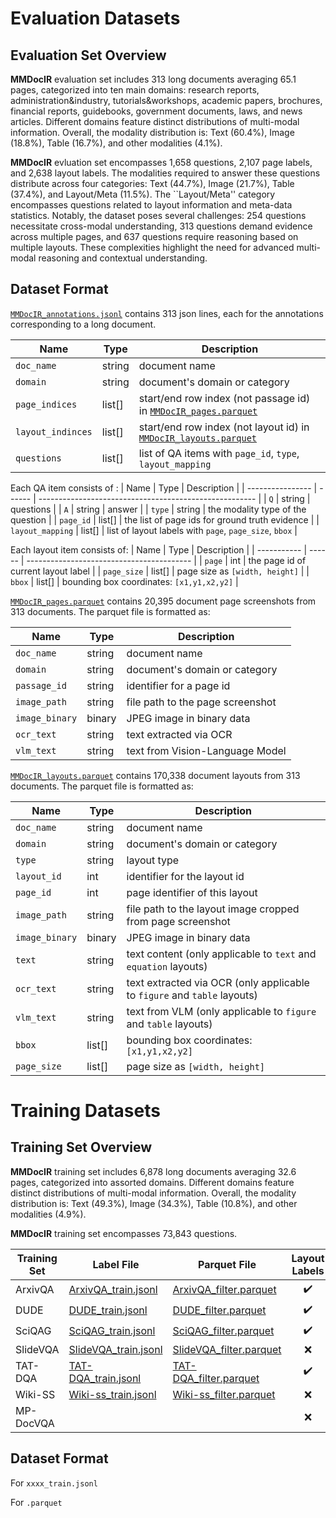 # Evaluation Datasets



## Evaluation Set Overview

**MMDocIR** evaluation set includes 313 long documents averaging 65.1 pages, categorized into ten main domains: research reports, administration&industry, tutorials&workshops, academic papers, brochures, financial reports, guidebooks, government documents, laws, and news articles. Different domains feature distinct distributions of multi-modal information. Overall, the modality distribution is: Text (60.4%), Image (18.8%), Table (16.7%), and other modalities (4.1%).

**MMDocIR** evluation set encompasses 1,658 questions, 2,107 page labels, and 2,638 layout labels. The modalities required to answer these questions distribute across four categories: Text (44.7%), Image (21.7%), Table (37.4%), and Layout/Meta (11.5%). The ``Layout/Meta'' category encompasses questions related to layout information and meta-data statistics. Notably, the dataset poses several challenges: 254 questions necessitate cross-modal understanding, 313 questions demand evidence across multiple pages, and 637 questions require reasoning based on multiple layouts. These complexities highlight the need for advanced multi-modal reasoning and contextual understanding.



## Dataset Format

[`MMDocIR_annotations.jsonl`](https://github.com/MMDocRAG/MMDocIR/blob/main/dataset/MMDocIR_annotations.jsonl) contains 313 json lines, each for the annotations corresponding to a long document.

| Name              | Type   | Description                                                  |
| ----------------- | ------ | ------------------------------------------------------------ |
| `doc_name`        | string | document name                                                |
| `domain`          | string | document's domain or category                                |
| `page_indices`    | list[] | start/end row index (not passage id) in [`MMDocIR_pages.parquet`](https://huggingface.co/datasets/MMDocIR/MMDocIR_Evaluation_Dataset/blob/main/MMDocIR_pages.parquet) |
| `layout_indinces` | list[] | start/end row index (not layout id) in [`MMDocIR_layouts.parquet`](https://huggingface.co/datasets/MMDocIR/MMDocIR_Evaluation_Dataset/blob/main/MMDocIR_layouts.parquet) |
| `questions`       | list[] | list of QA items with `page_id`, `type`, `layout_mapping`    |

Each QA item consists of :
| Name             | Type   | Description                                            |
| ---------------- | ------ | ------------------------------------------------------ |
| `Q`              | string | questions                                              |
| `A`              | string | answer                                                 |
| `type`           | string | the modality type of the question                      |
| `page_id`        | list[] | the list of page ids for ground truth evidence         |
| `layout_mapping` | list[] | list of layout labels with `page`, `page_size`, `bbox` |

Each layout item consists of:
| Name        | Type   | Description                               |
| ----------- | ------ | ----------------------------------------- |
| `page`      | int    | the page id of current layout label       |
| `page_size` | list[] | page size as `[width, height]`            |
| `bbox`      | list[] | bounding box coordinates: `[x1,y1,x2,y2]` |



[`MMDocIR_pages.parquet`](https://huggingface.co/datasets/MMDocIR/MMDocIR_Evaluation_Dataset/blob/main/MMDocIR_pages.parquet) contains 20,395 document page screenshots from 313 documents. The parquet file is formatted as:

| Name           | Type   | Description                      |
| -------------- | ------ | -------------------------------- |
| `doc_name`     | string | document name                    |
| `domain`       | string | document's domain or category    |
| `passage_id`   | string | identifier for a page id         |
| `image_path`   | string | file path to the page screenshot |
| `image_binary` | binary | JPEG image in binary data        |
| `ocr_text`     | string | text extracted via OCR           |
| `vlm_text`     | string | text from Vision-Language Model  |



[`MMDocIR_layouts.parquet`](https://huggingface.co/datasets/MMDocIR/MMDocIR_Evaluation_Dataset/blob/main/MMDocIR_layouts.parquet) contains 170,338 document layouts from 313 documents. The parquet file is formatted as:

| Name           | Type   | Description                                                  |
| -------------- | ------ | ------------------------------------------------------------ |
| `doc_name`     | string | document name                                                |
| `domain`       | string | document's domain or category                                |
| `type`         | string | layout type                                                  |
| `layout_id`    | int    | identifier for the layout id                                 |
| `page_id`      | int    | page identifier of this layout                               |
| `image_path`   | string | file path to the layout image cropped from page screenshot   |
| `image_binary` | binary | JPEG image in binary data                                    |
| `text`         | string | text content (only applicable to `text` and `equation` layouts) |
| `ocr_text`     | string | text extracted via OCR (only applicable to `figure` and `table` layouts) |
| `vlm_text`     | string | text from VLM (only applicable to `figure` and `table` layouts) |
| `bbox`         | list[] | bounding box coordinates: `[x1,y1,x2,y2]`                    |
| `page_size`    | list[] | page size as `[width, height]`                               |







# Training Datasets



## Training Set Overview

**MMDocIR** training set includes 6,878 long documents averaging 32.6 pages, categorized into assorted domains. Different domains feature distinct distributions of multi-modal information. Overall, the modality distribution is: Text (49.3%), Image (34.3%), Table (10.8%), and other modalities (4.9%).

**MMDocIR** training set encompasses 73,843 questions.

| Training Set | Label File | Parquet File | Layout Labels|
| ------------ | ---------- | ------------ | :----------: |
| ArxivQA | [ArxivQA_train.jsonl](https://huggingface.co/datasets/MMDocIR/MMDocIR_Train_Dataset/blob/main/annotations_top1_negative/ArxivQA_train.jsonl) | [ArxivQA_filter.parquet](https://huggingface.co/datasets/MMDocIR/MMDocIR_Train_Dataset/blob/main/parquet/ArxivQA_filter.parquet) |:heavy_check_mark:|
| DUDE | [DUDE_train.jsonl](https://huggingface.co/datasets/MMDocIR/MMDocIR_Train_Dataset/blob/main/annotations_top1_negative/DUDE_train.jsonl) | [DUDE_filter.parquet](https://huggingface.co/datasets/MMDocIR/MMDocIR_Train_Dataset/blob/main/parquet/DUDE_filter.parquet) |:heavy_check_mark:|
| SciQAG | [SciQAG_train.jsonl](https://huggingface.co/datasets/MMDocIR/MMDocIR_Train_Dataset/blob/main/annotations_top1_negative/SciQAG_train.jsonl) | [SciQAG_filter.parquet](https://huggingface.co/datasets/MMDocIR/MMDocIR_Train_Dataset/blob/main/parquet/SciQAG_filter.parquet) |:heavy_check_mark:|
| SlideVQA | [SlideVQA_train.jsonl](https://huggingface.co/datasets/MMDocIR/MMDocIR_Train_Dataset/blob/main/annotations_top1_negative/SlideVQA_train.jsonl) | [SlideVQA_filter.parquet](https://huggingface.co/datasets/MMDocIR/MMDocIR_Train_Dataset/blob/main/parquet/SlideVQA_filter.parquet) |:x:|
| TAT-DQA | [TAT-DQA_train.jsonl](https://huggingface.co/datasets/MMDocIR/MMDocIR_Train_Dataset/blob/main/annotations_top1_negative/TAT-DQA_train.jsonl) | [TAT-DQA_filter.parquet](https://huggingface.co/datasets/MMDocIR/MMDocIR_Train_Dataset/blob/main/parquet/TAT-DQA_filter.parquet) |:heavy_check_mark:|
| Wiki-SS | [Wiki-ss_train.jsonl](https://huggingface.co/datasets/MMDocIR/MMDocIR_Train_Dataset/blob/main/annotations_top1_negative/Wiki-ss_train.jsonl) | [Wiki-ss_filter.parquet](https://huggingface.co/datasets/MMDocIR/MMDocIR_Train_Dataset/blob/main/parquet/Wiki-ss_filter.parquet) |:x:|
| MP-DocVQA |  |  |:x:|



## Dataset Format

For `xxxx_train.jsonl`



For `.parquet`
